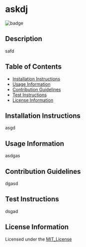 # askdj

![badge](https://img.shields.io/badge/License-MIT_License-brightgreen)    
## Description
safd

## Table of Contents
* [Installation Instructions](#installation-instructions)
* [Usage Information](#usage-information)
* [Contribution Guidelines](#contribution-guidelines)
* [Test Instructions](#test-instructions)
* [License Information](#license-information)

## Installation Instructions
asgd

## Usage Information
asdgas

## Contribution Guidelines
dgasd

## Test Instructions
dsgad

## License Information

Licensed under the [MIT_License](LICENSE)